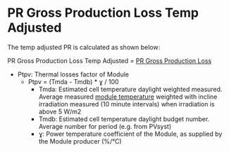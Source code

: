 # PR Gross Production Loss Temp Adjusted

The temp adjusted PR is calculated as shown below:

PR Gross Production Loss Temp Adjusted = [PR Gross Production Loss](../PR%20Gross%20Production%20Loss/PR%20Gross%20Production%20Loss.md)

-	Ptpv: Thermal losses factor of Module
    - Ptpv = (Tmda - Tmdb) * ɣ / 100
        - Tmda: Estimated cell temperature daylight weighted measured. Average measured [module temperature](../../Yield%20and%20Weather/Module%20Temperature/Module%20Temperature.md) weighted with incline irradiation measured (10 minute intervals) when irradiation is above 5 W/m2
        - Tmdb: Estimated cell temperature daylight budget number. Average number for period (e.g. from PVsyst)
        - ɣ:  Power temperature coefficient of the Module, as supplied by the Module producer (%/°C)

